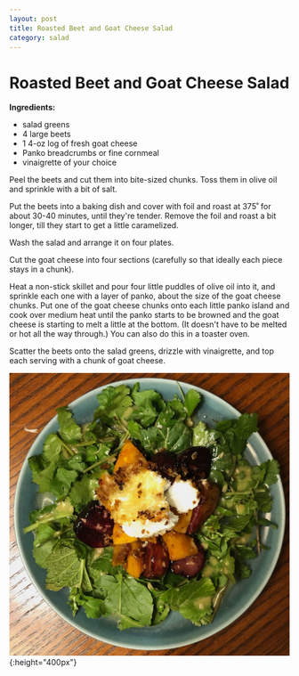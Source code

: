 ```yaml
---
layout: post
title: Roasted Beet and Goat Cheese Salad
category: salad
---
```


# Roasted Beet and Goat Cheese Salad

**Ingredients:**
- salad greens
- 4 large beets
- 1 4-oz log of fresh goat cheese
- Panko breadcrumbs or fine cornmeal
- vinaigrette of your choice

Peel the beets and cut them into bite-sized chunks. Toss them in olive oil and sprinkle with a bit of salt.

Put the beets into a baking dish and cover with foil and roast at 375˚ for about 30-40 minutes, until they're tender. Remove the foil and roast a bit longer, till they start to get a little caramelized.

Wash the salad and arrange it on four plates.

Cut the goat cheese into four sections (carefully so that ideally each piece stays in a chunk).

Heat a non-stick skillet and pour four little puddles of olive oil into it, and sprinkle each one with a layer of panko, about the size of the goat cheese chunks. Put one of the goat cheese chunks onto each little panko island and cook over medium heat until the panko starts to be browned and the goat cheese is starting to melt a little at the bottom. (It doesn't have to be melted or hot all the way through.) You can also do this in a toaster oven.

Scatter the beets onto the salad greens, drizzle with vinaigrette, and top each serving with a chunk of goat cheese.

![roasted beet salad](../images/beet_salad.jpeg){:height="400px"}